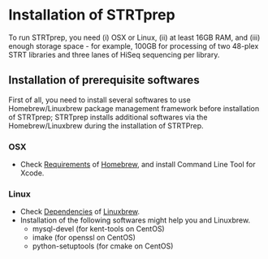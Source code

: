 # Installation of STRTprep

To run STRTprep, you need (i) OSX or Linux, (ii) at least 16GB RAM, and (iii) enough storage space - for example, 100GB for processing of two 48-plex STRT libraries and three lanes of HiSeq sequencing per library.

## Installation of prerequisite softwares

First of all, you need to install several softwares to use Homebrew/Linuxbrew package management framework before installation of STRTprep; STRTprep installs additional softwares via the Homebrew/Linuxbrew during the installation of STRTPrep.

### OSX

- Check [Requirements](https://github.com/Homebrew/homebrew/blob/master/share/doc/homebrew/Installation.md#requirements) of [Homebrew](https://github.com/Homebrew/homebrew), and install Command Line Tool for Xcode.

### Linux

- Check [Dependencies](https://github.com/Homebrew/linuxbrew#dependencies) of [Linuxbrew](https://github.com/Homebrew/linuxbrew).
- Installation of the following softwares might help you and Linuxbrew.
  - mysql-devel (for kent-tools on CentOS)
  - imake (for openssl on CentOS)
  - python-setuptools (for cmake on CentOS)
